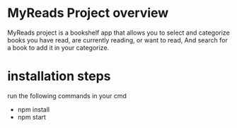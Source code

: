 # MyReads Project overview

MyReads project is a bookshelf app that allows you to select and categorize books you have read, are currently reading, or want to read, And search for a book to add it in your categorize.

# installation steps

run the following commands in your cmd

- npm install 
- npm start



